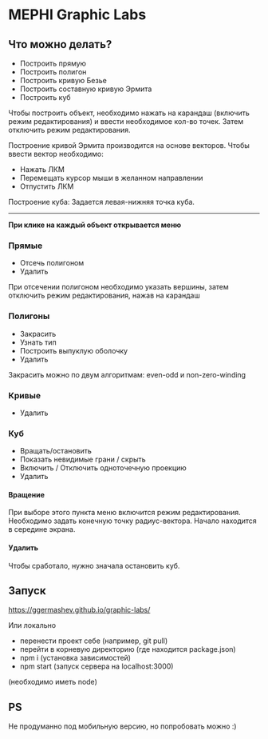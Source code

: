 # MEPHI Graphic Labs

## Что можно делать?

- Построить прямую
- Построить полигон
- Построить кривую Безье
- Построить составную кривую Эрмита
- Построить куб

Чтобы построить объект, необходимо нажать на карандаш (включить режим редактирования) и ввести необходимое кол-во точек. Затем отключить режим редактирования.

Построение кривой Эрмита производится на основе векторов. Чтобы ввести вектор необходимо:
- Нажать ЛКМ
- Перемещать курсор мыши в желанном направлении
- Отпустить ЛКМ

Построение куба: Задается левая-нижняя точка куба.

--------
<b>При клике на каждый объект открывается меню</b>

### Прямые

- Отсечь полигоном
- Удалить

При отсечении полигоном необходимо указать вершины, затем отключить режим редактирования, нажав на карандаш

### Полигоны

- Закрасить
- Узнать тип
- Построить выпуклую оболочку
- Удалить

Закрасить можно по двум алгоритмам: even-odd и non-zero-winding


### Кривые

- Удалить

### Куб

- Вращать/остановить
- Показать невидимые грани / скрыть
- Включить / Отключить одноточечную проекцию
- Удалить 

#### Вращение

При выборе этого пункта меню включится режим редактирования. Необходимо задать конечную точку радиус-вектора. 
Начало находится в середине экрана.

#### Удалить

Чтобы сработало, нужно значала остановить куб.

## Запуск

https://ggermashev.github.io/graphic-labs/

Или локально
- перенести проект себе (например, git pull)
- перейти в корневую директорию (где находится package.json)
- npm i (установка зависимостей)
- npm start (запуск сервера на localhost:3000)

(необходимо иметь node)

## PS
Не продуманно под мобильную версию, но попробовать можно :)